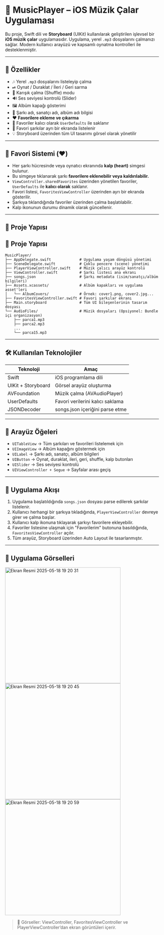# 🎵 MusicPlayer – iOS Müzik Çalar Uygulaması

Bu proje, Swift dili ve **Storyboard** (UIKit) kullanılarak geliştirilen işlevsel bir **iOS müzik çalar** uygulamasıdır. Uygulama, yerel `.mp3` dosyalarını çalmanızı sağlar. Modern kullanıcı arayüzü ve kapsamlı oynatma kontrolleri ile desteklenmiştir.

---

## 🧠 Özellikler

- 🎶 Yerel `.mp3` dosyalarını listeleyip çalma  
- ⏯ Oynat / Duraklat / İleri / Geri sarma  
- 🔁 Karışık çalma (Shuffle) modu  
- 🔊 Ses seviyesi kontrolü (Slider)  
- 🖼 Albüm kapağı gösterimi  
- 📄 Şarkı adı, sanatçı adı, albüm adı bilgisi  
- ❤️ **Favorilere ekleme ve çıkarma**  
- 💾 Favoriler kalıcı olarak `UserDefaults` ile saklanır  
- 💙 Favori şarkılar ayrı bir ekranda listelenir  
- 💡 Storyboard üzerinden tüm UI tasarımı görsel olarak yönetilir

---

## 🧩 Favori Sistemi (❤️)

- Her şarkı hücresinde veya oynatıcı ekranında **kalp (heart)** simgesi bulunur.  
- Bu simgeye tıklanarak şarkı **favorilere eklenebilir veya kaldırılabilir.**  
- `ViewController.sharedFavorites` üzerinden yönetilen favoriler, `UserDefaults` ile **kalıcı olarak** saklanır.  
- Favori listesi, `FavoritesViewController` üzerinden ayrı bir ekranda gösterilir.  
- Şarkıya tıklandığında favoriler üzerinden çalma başlatılabilir.  
- Kalp ikonunun durumu dinamik olarak güncellenir.

---

## 📂 Proje Yapısı

## 📂 Proje Yapısı


```
MusicPlayer/
├── AppDelegate.swift             # Uygulama yaşam döngüsü yönetimi
├── SceneDelegate.swift           # Çoklu pencere (scene) yönetimi
├── PlayerViewController.swift    # Müzik çalıcı arayüz kontrolü
├── ViewController.swift          # Şarkı listesi ana ekranı
├── songs.json                    # Şarkı metadata (isim/sanatçı/albüm bilgileri)
├── Assets.xcassets/              # Albüm kapakları ve uygulama asset'leri
│   └── AlbumCovers/              # Örnek: cover1.png, cover2.jpg...
├── FavoritesViewController.swift # Favori şarkılar ekranı
├── Main.storyboard               # Tüm UI bileşenlerinin tasarım dosyası
└── AudioFiles/                   # Müzik dosyaları (Opsiyonel: Bundle içi organizasyon)
    ├── parca1.mp3
    ├── parca2.mp3
    ...
    └── parca15.mp3

```

---

## 🛠 Kullanılan Teknolojiler

| Teknoloji       | Amaç                                  |
|----------------|----------------------------------------|
| Swift           | iOS programlama dili                  |
| UIKit + Storyboard | Görsel arayüz oluşturma           |
| AVFoundation    | Müzik çalma (AVAudioPlayer)           |
| UserDefaults    | Favori verilerini kalıcı saklama      |
| JSONDecoder     | songs.json içeriğini parse etme       |

---

## 🎨 Arayüz Öğeleri

- `UITableView` → Tüm şarkıları ve favorileri listelemek için  
- `UIImageView` → Albüm kapağını göstermek için  
- `UILabel` → Şarkı adı, sanatçı, albüm bilgileri  
- `UIButton` → Oynat, duraklat, ileri, geri, shuffle, kalp butonları  
- `UISlider` → Ses seviyesi kontrolü  
- `UIViewController + Segue` → Sayfalar arası geçiş

---

## 🚀 Uygulama Akışı

1. Uygulama başlatıldığında `songs.json` dosyası parse edilerek şarkılar listelenir.  
2. Kullanıcı herhangi bir şarkıya tıkladığında, `PlayerViewController` devreye girer ve çalma başlar.  
3. Kullanıcı kalp ikonuna tıklayarak şarkıyı favorilere ekleyebilir.  
4. Favoriler listesine ulaşmak için "Favorilerim" butonuna basıldığında, `FavoritesViewController` açılır.  
5. Tüm arayüz, Storyboard üzerinden Auto Layout ile tasarlanmıştır.

---

## 📸 Uygulama Görselleri

<img width="378" alt="Ekran Resmi 2025-05-18 19 20 31" src="https://github.com/user-attachments/assets/8d6665e8-a7c2-4e73-a01f-a38d5b82c4f7" />

<img width="378" alt="Ekran Resmi 2025-05-18 19 20 45" src="https://github.com/user-attachments/assets/115dee18-04ef-4f67-9e20-e44a6eb9c13d" />

<img width="378" alt="Ekran Resmi 2025-05-18 19 20 59" src="https://github.com/user-attachments/assets/2a8bf279-98fa-4ac2-a1b7-4bf7552d112e" />


> 📌 Görseller: ViewController, FavoritesViewController ve PlayerViewController’dan ekran görüntüleri içerir.





